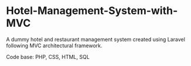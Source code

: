 # Hotel-Management-System-with-MVC
A dummy hotel and restaurant management system created using Laravel following MVC architectural framework.  
  
Code base: PHP, CSS, HTML, SQL 
